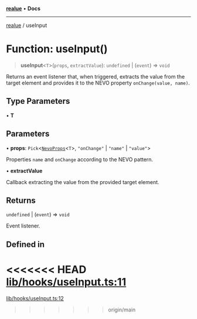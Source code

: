 [**realue**](../README.md) • **Docs**

***

[realue](../README.md) / useInput

# Function: useInput()

> **useInput**\<`T`\>(`props`, `extractValue`): `undefined` \| (`event`) => `void`

Returns an event listener that, when triggered, extracts the value from the target element and provides it to the NEVO property `onChange(value, name)`.

## Type Parameters

• **T**

## Parameters

• **props**: `Pick`\<[`NevoProps`](../type-aliases/NevoProps.md)\<`T`\>, `"onChange"` \| `"name"` \| `"value"`\>

Properties `name` and `onChange` according to the NEVO pattern.

• **extractValue**

Callback extracting the value from the provided target element.

## Returns

`undefined` \| (`event`) => `void`

Event listener.

## Defined in

<<<<<<< HEAD
[lib/hooks/useInput.ts:11](https://github.com/nevoland/realue/blob/cbce77129663d64110c6eeb5270a3b7841e0b453/lib/hooks/useInput.ts#L11)
=======
[lib/hooks/useInput.ts:12](https://github.com/nevoland/realue/blob/90be82ca388547f529d338e720e90d4eeb8b3263/lib/hooks/useInput.ts#L12)
>>>>>>> origin/main
